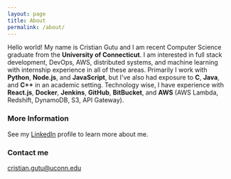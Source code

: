 ```yaml
---
layout: page
title: About
permalink: /about/
---
```

Hello world! My name is Cristian Gutu and I am recent Computer Science graduate from the __University of Connecticut__. I am interested in full stack development, DevOps, AWS, distributed systems, and machine learning with internship experience in all of these areas. Primarily I work with __Python__, __Node.js__, and __JavaScript__, but I've also had exposure to __C__, __Java__, and __C++__ in an academic setting. Technology wise, I have experience with __React.js__, __Docker__, __Jenkins__, __GitHub__, __BitBucket__, and __AWS__ (AWS Lambda, Redshift, DynamoDB, S3, API Gateway).

### More Information

See my [LinkedIn](https://www.linkedin.com/in/gutucristian/) profile to learn more about me.

### Contact me

[cristian.gutu@uconn.edu](mailto:cristian.gutu@uconn.edu)
